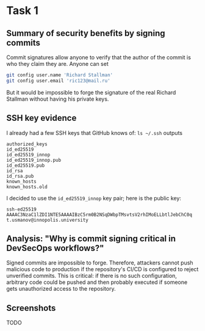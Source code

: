 # Task 1

## Summary of security benefits by signing commits

Commit signatures allow anyone to verify that the author of the commit is who
they claim they are. Anyone can set
```bash
git config user.name 'Richard Stallman'
git config user.email 'ric123@mail.ru'
```
But it would be impossible to forge the signature of the real Richard Stallman
without having his private keys.

## SSH key evidence

I already had a few SSH keys that GitHub knows of: `ls ~/.ssh` outputs
```
authorized_keys
id_ed25519
id_ed25519_innop
id_ed25519_innop.pub
id_ed25519.pub
id_rsa
id_rsa.pub
known_hosts
known_hosts.old
```

I decided to use the `id_ed25519_innop` key pair; here is the public key:
```
ssh-ed25519 AAAAC3NzaC1lZDI1NTE5AAAAIBzC5rm0B2NSqDWbpTMsvtsV2rhIMoELLbtlJebChC0q t.usmanov@innopolis.university
```

## Analysis: "Why is commit signing critical in DevSecOps workflows?"        

Signed commits are impossible to forge. Therefore, attackers cannot push
malicious code to production if the repository's CI/CD is configured to reject
unverified commits. This is critical: if there is no such configuration,
arbitrary code could be pushed and then probably executed if someone gets
unauthorized access to the repository.

## Screenshots
TODO

